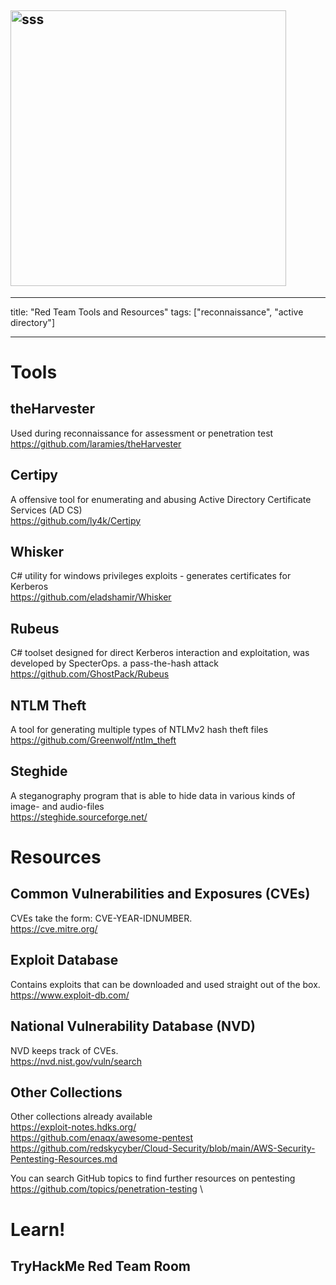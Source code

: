 ## <img width="441" alt="sss" src="placeholder" />

---

title: "Red Team Tools and Resources"
tags: ["reconnaissance", "active directory"]

---

# Tools

## theHarvester

Used during reconnaissance for assessment or penetration test \
https://github.com/laramies/theHarvester

## Certipy

A offensive tool for enumerating and abusing Active Directory Certificate Services (AD CS) \
https://github.com/ly4k/Certipy

## Whisker

C# utility for windows privileges exploits - generates certificates for Kerberos \
https://github.com/eladshamir/Whisker

## Rubeus

C# toolset designed for direct Kerberos interaction and exploitation, was developed by SpecterOps. a pass-the-hash attack \
https://github.com/GhostPack/Rubeus

## NTLM Theft

A tool for generating multiple types of NTLMv2 hash theft files \
https://github.com/Greenwolf/ntlm_theft

## Steghide

A steganography program that is able to hide data in various kinds of image- and audio-files \
https://steghide.sourceforge.net/

# Resources

## Common Vulnerabilities and Exposures (CVEs)

CVEs take the form: CVE-YEAR-IDNUMBER.\
https://cve.mitre.org/

## Exploit Database

Contains exploits that can be downloaded and used straight out of the box. \
https://www.exploit-db.com/

## National Vulnerability Database (NVD)

NVD keeps track of CVEs. \
https://nvd.nist.gov/vuln/search

## Other Collections

Other collections already available \
https://exploit-notes.hdks.org/ \
https://github.com/enaqx/awesome-pentest \
https://github.com/redskycyber/Cloud-Security/blob/main/AWS-Security-Pentesting-Resources.md

You can search GitHub topics to find further resources on pentesting \
https://github.com/topics/penetration-testing \

# Learn!

## TryHackMe Red Team Room
